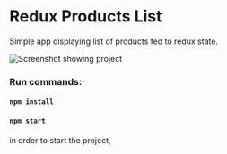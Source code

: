 # Redux Products List
Simple app displaying list of products fed to redux state.

![Screenshot showing project](https://github.com/dbstylesnet/redux-products/blob/main/screenshot.png)

### Run commands:
#### `npm install`
#### `npm start`
in order to start the project, 
